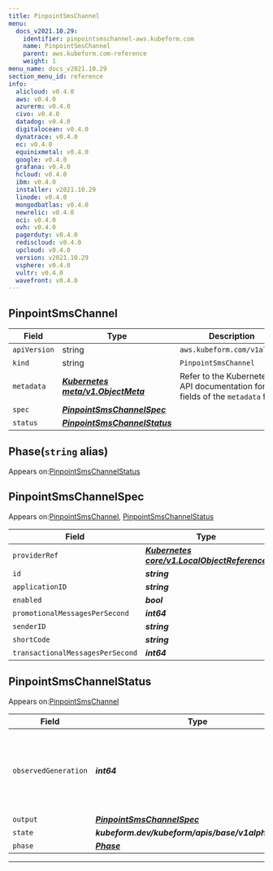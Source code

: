 ```yaml
---
title: PinpointSmsChannel
menu:
  docs_v2021.10.29:
    identifier: pinpointsmschannel-aws.kubeform.com
    name: PinpointSmsChannel
    parent: aws.kubeform.com-reference
    weight: 1
menu_name: docs_v2021.10.29
section_menu_id: reference
info:
  alicloud: v0.4.0
  aws: v0.4.0
  azurerm: v0.4.0
  civo: v0.4.0
  datadog: v0.4.0
  digitalocean: v0.4.0
  dynatrace: v0.4.0
  ec: v0.4.0
  equinixmetal: v0.4.0
  google: v0.4.0
  grafana: v0.4.0
  hcloud: v0.4.0
  ibm: v0.4.0
  installer: v2021.10.29
  linode: v0.4.0
  mongodbatlas: v0.4.0
  newrelic: v0.4.0
  oci: v0.4.0
  ovh: v0.4.0
  pagerduty: v0.4.0
  rediscloud: v0.4.0
  upcloud: v0.4.0
  version: v2021.10.29
  vsphere: v0.4.0
  vultr: v0.4.0
  wavefront: v0.4.0
---
```


## PinpointSmsChannel
| Field | Type | Description |
| ------ | ----- | ----------- |
| `apiVersion` | string | `aws.kubeform.com/v1alpha1` |
|    `kind` | string | `PinpointSmsChannel` |
| `metadata` | ***[Kubernetes meta/v1.ObjectMeta](https://v1-18.docs.kubernetes.io/docs/reference/generated/kubernetes-api/v1.18/#objectmeta-v1-meta)***|Refer to the Kubernetes API documentation for the fields of the `metadata` field.|
| `spec` | ***[PinpointSmsChannelSpec](#pinpointsmschannelspec)***||
| `status` | ***[PinpointSmsChannelStatus](#pinpointsmschannelstatus)***||
## Phase(`string` alias)

Appears on:[PinpointSmsChannelStatus](#pinpointsmschannelstatus)

## PinpointSmsChannelSpec

Appears on:[PinpointSmsChannel](#pinpointsmschannel), [PinpointSmsChannelStatus](#pinpointsmschannelstatus)

| Field | Type | Description |
| ------ | ----- | ----------- |
| `providerRef` | ***[Kubernetes core/v1.LocalObjectReference](https://v1-18.docs.kubernetes.io/docs/reference/generated/kubernetes-api/v1.18/#localobjectreference-v1-core)***||
| `id` | ***string***||
| `applicationID` | ***string***||
| `enabled` | ***bool***| ***(Optional)*** |
| `promotionalMessagesPerSecond` | ***int64***| ***(Optional)*** |
| `senderID` | ***string***| ***(Optional)*** |
| `shortCode` | ***string***| ***(Optional)*** |
| `transactionalMessagesPerSecond` | ***int64***| ***(Optional)*** |
## PinpointSmsChannelStatus

Appears on:[PinpointSmsChannel](#pinpointsmschannel)

| Field | Type | Description |
| ------ | ----- | ----------- |
| `observedGeneration` | ***int64***| ***(Optional)*** Resource generation, which is updated on mutation by the API Server.|
| `output` | ***[PinpointSmsChannelSpec](#pinpointsmschannelspec)***| ***(Optional)*** |
| `state` | ***kubeform.dev/kubeform/apis/base/v1alpha1.State***| ***(Optional)*** |
| `phase` | ***[Phase](#phase)***| ***(Optional)*** |
---

